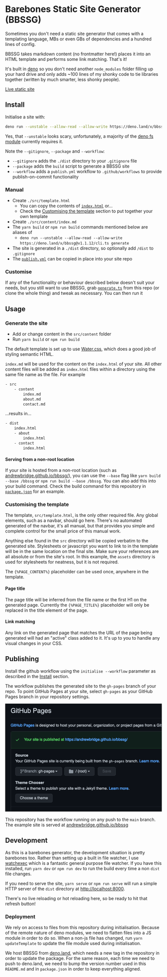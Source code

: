 # Barebones Static Site Generator (BBSSG)

Sometimes you don't need a static site generator that comes with a templating language, MBs or even GBs of dependencies and a hundred lines of config.

BBSSG takes markdown content (no frontmatter here!) places it into an HTML template and performs some link matching. That's it!

It's built in [deno](https://deno.land/) so you don't need another `node_modules` folder filling up your hard drive and only adds ~100 lines of my shonky code to tie libraries together (written by much smarter, less shonky people).

[Live static site](https://andrewbridge.github.io/bbssg/)

## Install

Initialise a site with:

```sh
deno run --unstable --allow-read --allow-write https://deno.land/x/bbssg@v1.1.12/cli.ts initialise --gitignore --package --workflow
```

Yes, that `--unstable` looks scary, unfortunately, a majority of the [deno fs module](https://deno.land/std@0.89.0/fs) currently requires it.

Note the `--gitignore`, `--package` and `--workflow`:

- `--gitignore` adds the `./dist` directory to your `.gitignore` file
- `--package` adds the `build` script to generate a BBSSG site
- `--workflow` adds a `publish.yml` workflow to `.github/workflows` to provide publish-on-commit functionality

### Manual

- Create `./src/template.html`
    - You can copy the contents of [`index.html`](./src/template.html) or...
    - Check the [Customising the template](#customising-the-template) section to put together your own template
- Create `./src/content/index.md`
- The `yarn build` or `npm run build` commands mentioned below are aliases of
    - `deno run --unstable --allow-read --allow-write https://deno.land/x/bbssg@v1.1.12/cli.ts generate`
- The site is generated in a `./dist` directory, so optionally add `/dist` to `.gitignore`
- The [`publish.yml`](./.github/workflows/publish.yml) can be copied in place into your site repo

### Customise

If any of the functionality or behaviour described below doesn't suit your needs, but you still want to use BBSSG, grab [`generate.ts`](./generate.ts) from this repo (or clone the whole thing) and tweak as necessary. You can then run it

## Usage

### Generate the site

- Add or change content in the `src/content` folder
- Run `yarn build` or `npm run build`

The default template is set up to use [Water.css](https://watercss.kognise.dev/), which does a good job of styling semantic HTML.

`index.md` will be used for the content on the `index.html` of your site. All other content files will be added as `index.html` files within a directory using the same file name as the file. For example

```
- src
    - content
        index.md
        about.md
        contact.md
```

...results in...

```
- dist
    index.html
    - about
        index.html
    - contact
        index.html
```

#### Serving from a non-root location

If your site is hosted from a non-root location (such as [andrewbridge.github.io/bbssg/](https://andrewbridge.github.io/bbssg/)), you can use the `--base` flag like `yarn build --base /bbssg` or `npm run build --base /bbssg`. You can also add this into your build command. Check the build command for this repository in [`package.json`](./package.json) for an example.

### Customising the template

The template, `src/template.html`, is the only other required file. Any global elements, such as a navbar, should go here. There's no automated generated of the navbar, it's all manual, but that provides you simple and complete control for the small price of this manual work.

Anything else found in the `src` directory will be copied verbatim to the generated site. Stylesheets or javascript you want to link to in the template will be in the same location on the final site. Make sure your references are all absolute or from the site's root. In this example, the `assets` directory is used for stylesheets for neatness, but it is not required.

The `{%PAGE_CONTENT%}` placeholder can be used once, anywhere in the template.

#### Page title

The page title will be inferred from the file name or the first H1 on the generated page. Currently the `{%PAGE_TITLE%}` placeholder will only be replaced in the title element of the page.

#### Link matching

Any link on the generated page that matches the URL of the page being generated will had an "active" class added to it. It's up to you to handle any visual changes in your CSS.

## Publishing

Install the github workflow using the `initialise --workflow` parameter as described in the [Install](#install) section.

The workflow publishes the generated site to the `gh-pages` branch of your repo. To point GitHub Pages at your site, select `gh-pages` as your GitHub Pages branch in your repository settings.

![GitHub pages settings screenshot](./github-pages-settings-screenshot.png)

This repository has the workflow running on any push to the `main` branch. The example site is served at [andrewbridge.github.io/bbssg](https://andrewbridge.github.io/bbssg/)

## Development

As this is a barebones generator, the development situation is pretty barebones too. Rather than setting up a built in file watcher, I use [watchexec](https://github.com/watchexec/watchexec) which is a fantastic general purpose file watcher. If you have this installed, run `yarn dev` or `npm run dev` to run the build every time a non `dist` file changes.

If you need to serve the site, `yarn serve` or `npm run serve` will run a simple HTTP server of the `dist` directory at [http://localhost:8000](http://localhost:8000).

There's no live reloading or hot reloading here, so be ready to hit that refresh button!

### Deployment

We rely on access to files from this repository during initialisation. Because of the remote nature of deno modules, we need to flatten files into a JS module in order to do so. When a non-js file has changed, run `yarn updateTemplate` to update the file module used during initialisation.

We host BBSSG from [deno.land](https://deno.land/x/bbssg@v1.1.12), which needs a new tag in the repository in order to update the package. For the same reason, each time we need to push to deno.land, we need to bump the version number used in this `README.md` and in `package.json` in order to keep everything aligned.